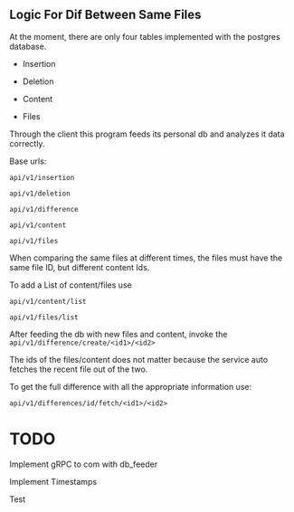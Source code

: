 ## Logic For Dif Between Same Files


At the moment, there are only four tables implemented with the postgres
database.
*   Insertion

*   Deletion

*   Content

*   Files

Through the client this program feeds its personal db and analyzes it 
data correctly.

Base urls:

`api/v1/insertion` 

`api/v1/deletion`

`api/v1/difference`

`api/v1/content`

`api/v1/files`

When comparing the same files at different times, the files must have 
the same file ID, but different content Ids.

To add a List of content/files use

`api/v1/content/list`

`api/v1/files/list`


After feeding the db with new files and content, invoke the
`api/v1/difference/create/<id1>/<id2>`

The ids of the files/content does not matter because the service 
auto fetches the recent file out of the two. 

To get the full difference with all the appropriate information
use:

`api/v1/differences/id/fetch/<id1>/<id2>`


# TODO

Implement gRPC to com with db_feeder

Implement Timestamps

Test

